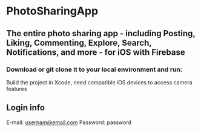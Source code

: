 # PhotoSharingApp

## The entire photo sharing app - including Posting, Liking, Commenting, Explore, Search, Notifications, and more - for iOS with Firebase

### Download or git clone it to your local environment and run:
Build the project in Xcode, need compatible iOS devices to access camera features

## Login info
E-mail: usernam@email.com
Password: password
